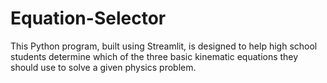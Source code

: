 # Equation-Selector
This Python program, built using Streamlit, is designed to help high school students determine which of the three basic kinematic equations they should use to solve a given physics problem. 
